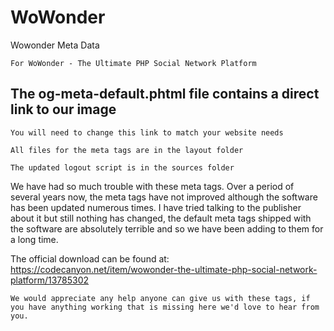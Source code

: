 # WoWonder
Wowonder Meta Data

`For WoWonder - The Ultimate PHP Social Network Platform`

## The og-meta-default.phtml file contains a direct link to our image
`You will need to change this link to match your website needs`

`All files for the meta tags are in the layout folder`

`The updated logout script is in the sources folder`

We have had so much trouble with these meta tags. Over a period of several years now, the meta tags have not improved although the software has been updated numerous times.
I have tried talking to the publisher about it but still nothing has changed, the default meta tags shipped with the software are absolutely terrible and so we have been adding to them for a long time.

The official download can be found at: https://codecanyon.net/item/wowonder-the-ultimate-php-social-network-platform/13785302

``We would appreciate any help anyone can give us with these tags, if you have anything working that is missing here we'd love to hear from you.``
